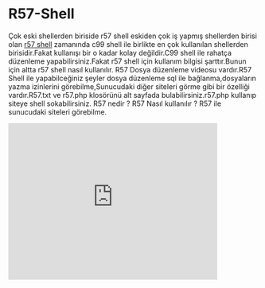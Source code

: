 # R57-Shell
Çok eski shellerden biriside r57 shell eskiden çok iş yapmış shellerden birisi olan <a href="http://4hackerz.org" title="r57 shell">r57 shell</a> zamanında c99 shell ile birlikte en çok kullanılan shellerden birisidir.Fakat kullanışı bir o kadar kolay değildir.C99 shell ile rahatça düzenleme yapabilirsiniz.Fakat r57 shell için kullanım bilgisi şarttır.Bunun için altta r57 shell nasıl kullanılır. R57 Dosya düzenleme videosu vardır.R57 Shell ile yapabilceğiniz şeyler dosya düzenleme sql ile bağlanma,dosyaların yazma izinlerini görebilme,Sunucudaki diğer siteleri görme gibi bir özelliği vardır.R57.txt  ve r57.php klosörünü alt sayfada bulabilirsiniz.r57.php kullanıp siteye shell sokabilirsiniz.  R57 nedir ? R57 Nasıl kullanılır ? R57 ile sunucudaki siteleri görebilme.

<iframe width="420" height="315" src="https://www.youtube.com/embed/bhEKPOpb3ic" frameborder="0" allowfullscreen></iframe>
